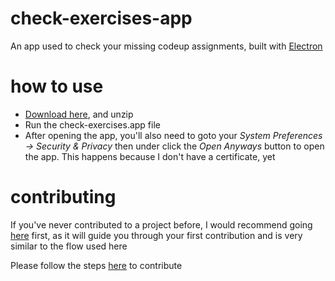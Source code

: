 # check-exercises-app
An app used to check your missing codeup assignments, built with [Electron](https://electronjs.org/)

# how to use
* [Download here](https://github.com/xaviersalazar/check-exercises-app/releases/download/1.3.2/check-exercises-darwin-x64-1.3.2.zip), and unzip
* Run the check-exercises.app file
* After opening the app, you'll also need to goto your *System Preferences -> Security & Privacy* then under click the *Open Anyways* button to open the app. This happens because I  don't have a certificate, yet

# contributing
If you've never contributed to a project before, I would recommend going [here](https://github.com/Roshanjossey/first-contributions) first, as it will guide you through your first contribution and is very similar to the flow used here

Please follow the steps [here](CONTRIBUTING.md) to contribute